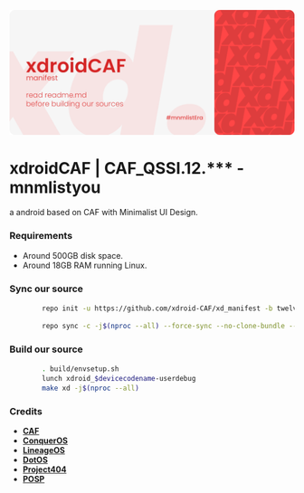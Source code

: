 ![XD](https://github.com/xyz-prjkt/xyz_assets/raw/main/xd_manifest.png)
# xdroidCAF | CAF_QSSI.12.*** - mnmlistyou
a android based on CAF with Minimalist UI Design.

### Requirements
- Around 500GB disk space.
- Around 18GB RAM running Linux.

### Sync our source ###
```bash
        repo init -u https://github.com/xdroid-CAF/xd_manifest -b twelve
```
```bash
        repo sync -c -j$(nproc --all) --force-sync --no-clone-bundle --no-tags
```

### Build our source ###
```bash
        . build/envsetup.sh
        lunch xdroid_$devicecodename-userdebug
        make xd -j$(nproc --all)
```

### Credits ###
 * [**CAF**](https://source.codeaurora.org)
 * [**ConquerOS**](https://github.com/ConquerOS)
 * [**LineageOS**](https://github.com/LineageOS)
 * [**DotOS**](https://github.com/DotOS)
 * [**Project404**](https://github.com/P-404)
 * [**POSP**](https://github.com/PotatoProject)
